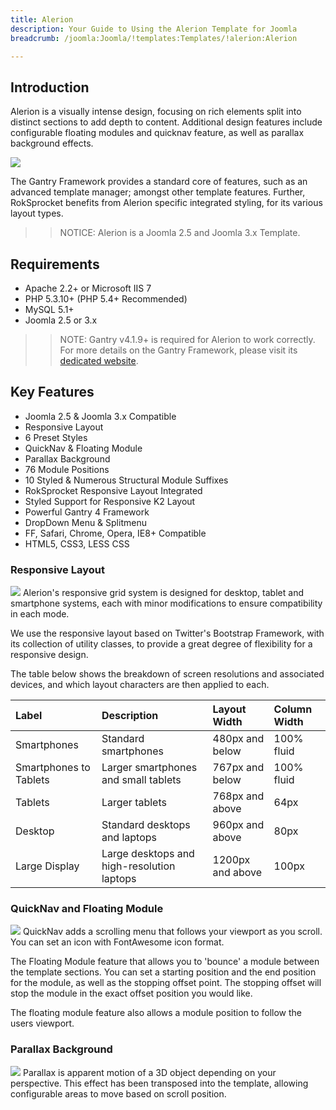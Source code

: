 ```yaml
---
title: Alerion
description: Your Guide to Using the Alerion Template for Joomla
breadcrumb: /joomla:Joomla/!templates:Templates/!alerion:Alerion

---
```


Introduction
-----
Alerion is a visually intense design, focusing on rich elements split into distinct sections to add depth to content. Additional design features include configurable floating modules and quicknav feature, as well as parallax background effects.

![][alerion]

The Gantry Framework provides a standard core of features, such as an advanced template manager; amongst other template features. Further, RokSprocket benefits from Alerion specific integrated styling, for its various layout types.

>> NOTICE: Alerion is a Joomla 2.5 and Joomla 3.x Template.

Requirements
-----
* Apache 2.2+ or Microsoft IIS 7
* PHP 5.3.10+ (PHP 5.4+ Recommended)
* MySQL 5.1+
* Joomla 2.5 or 3.x

>> NOTE: Gantry v4.1.9+ is required for Alerion to work correctly. For more details on the Gantry Framework, please visit its [dedicated website](http://gantry.org).

Key Features
-----
* Joomla 2.5 & Joomla 3.x Compatible
* Responsive Layout
* 6 Preset Styles
* QuickNav & Floating Module
* Parallax Background
* 76 Module Positions
* 10 Styled & Numerous Structural Module Suffixes
* RokSprocket Responsive Layout Integrated
* Styled Support for Responsive K2 Layout
* Powerful Gantry 4 Framework
* DropDown Menu & Splitmenu
* FF, Safari, Chrome, Opera, IE8+ Compatible
* HTML5, CSS3, LESS CSS

### Responsive Layout
![][responsive]
Alerion's responsive grid system is designed for desktop, tablet and smartphone systems, each with minor modifications to ensure compatibility in each mode.

We use the responsive layout based on Twitter's Bootstrap Framework, with its collection of utility classes, to provide a great degree of flexibility for a responsive design.

The table below shows the breakdown of screen resolutions and associated devices, and which layout characters are then applied to each.

| Label                  | Description                                | Layout Width     | Column Width |  
| :--------------------- | :----------------------------------------- | :--------------- | :----------- |  
| Smartphones            | Standard smartphones                       | 480px and below  | 100% fluid   |  
| Smartphones to Tablets | Larger smartphones and small tablets       | 767px and below  | 100% fluid   |  
| Tablets                | Larger tablets                             | 768px and above  | 64px         |  
| Desktop                | Standard desktops and laptops              | 960px and above  | 80px         |  
| Large Display          | Large desktops and high-resolution laptops | 1200px and above | 100px        | 

### QuickNav and Floating Module
![][quicknavmenu]
QuickNav adds a scrolling menu that follows your viewport as you scroll. You can set an icon with FontAwesome icon format.

The Floating Module feature that allows you to 'bounce' a module between the template sections. You can set a starting position and the end position for the module, as well as the stopping offset point. The stopping offset will stop the module in the exact offset position you would like.

The floating module feature also allows a module position to follow the users viewport.

### Parallax Background
![][parallax]
Parallax is apparent motion of a 3D object depending on your perspective. This effect has been transposed into the template, allowing configurable areas to move based on scroll position.

[gantry]: http://gantry.org
[alerion]: assets/alerion2.jpeg
[responsive]: assets/responsive.jpg
[quicknavmenu]: assets/quicknavmenu.jpg
[filezilla]: https://filezilla-project.org
[launcher]: ../../start/rocketlauncher.md
[parallax]: assets/parallaxbg.jpg
[k2]: assets/k2.jpg